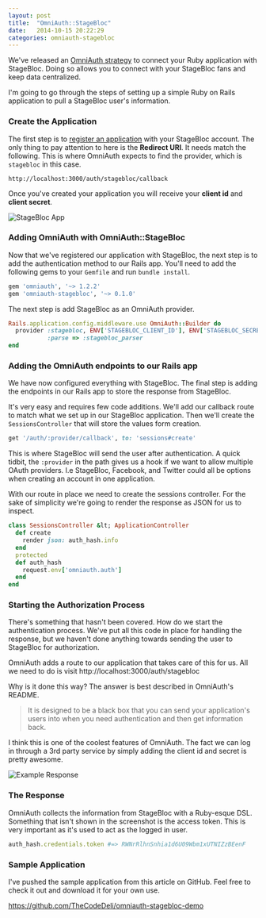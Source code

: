 ```yaml
---
layout: post
title:  "OmniAuth::StageBloc"
date:   2014-10-15 20:22:29
categories: omniauth-stagebloc
---
```


We've released an [OmniAuth strategy](https://github.com/TheCodeDeli/omniauth-stagebloc) to connect your
Ruby application with StageBloc. Doing so allows you to connect with your
StageBloc fans and keep data centralized.

I'm going to go through the steps of setting up a simple Ruby on Rails
application to pull a StageBloc user's information.

### Create the Application

The first step is to [register an
application](http://stagebloc.com/account/admin/management/developers/) with
your StageBloc account. The only thing to pay attention to here is the
<strong>Redirect URI</strong>. It needs match the following. This is where
OmniAuth expects to find the provider, which is `stagebloc` in this case.

```
http://localhost:3000/auth/stagebloc/callback
```

Once you've created your application you will receive your **client id** and
**client secret**.

![StageBloc App](http://cdn.stagebloc.com/production/photos/5123/original/20141016_014523_5123_678318.png)

### Adding OmniAuth with OmniAuth::StageBloc

Now that we've registered our application with StageBloc, the next step is to
add the authentication method to our Rails app. You'll need to add the
following gems to your `Gemfile` and run `bundle
install`.

```ruby
gem 'omniauth', '~> 1.2.2'
gem 'omniauth-stagebloc', '~> 0.1.0'
```

The next step is add StageBloc as an OmniAuth provider.

```ruby
Rails.application.config.middleware.use OmniAuth::Builder do
  provider :stagebloc, ENV['STAGEBLOC_CLIENT_ID'], ENV['STAGEBLOC_SECRET'],
           :parse => :stagebloc_parser
end
```

### Adding the OmniAuth endpoints to our Rails app

We have now configured everything with StageBloc. The final step is adding the
endpoints in our Rails app to store the response from StageBloc.

It's very easy and requires few code additions. We'll add our callback route to
match what we set up in our StageBloc application. Then we'll create the
`SessionsController` that will store the values form creation.

```ruby
get '/auth/:provider/callback', to: 'sessions#create'
```

This is where StageBloc will send the user after authentication. A quick
tidbit, the `:provider` in the path gives us a hook if we want to allow
multiple OAuth providers. I.e StageBloc, Facebook, and Twitter could all be
options when creating an account in one application.

With our route in place we need to create the sessions controller. For the sake
of simplicity we're going to render the response as JSON for us to inspect.

```ruby
class SessionsController &lt; ApplicationController
  def create
    render json: auth_hash.info
  end
  protected
  def auth_hash
    request.env['omniauth.auth']
  end
end
```

### Starting the Authorization Process

There's something that hasn't been covered. How do we start the authentication
process. We've put all this code in place for handling the response, but we
haven't done anything towards sending the user to StageBloc for authorization.

OmniAuth adds a route to our application that takes care of this for us. All we
need to do is visit http://localhost:3000/auth/stagebloc

Why is it done this way? The answer is best described in OmniAuth's README.

> It is designed to be a black box that you can send your application's users
> into when you need authentication and then get information back.

I think this is one of the coolest features of OmniAuth. The fact we can log in
through a 3rd party service by simply adding the client id and secret is pretty
awesome.

![Example Response](http://cdn.stagebloc.com/production/photos/5123/original/20141016_030929_5123_678321.png)

### The Response

OmniAuth collects the information from StageBloc with a Ruby-esque DSL.
Something that isn't shown in the screenshot is the access token. This is very
important as it's used to act as the logged in user.

```ruby
auth_hash.credentials.token #=> RWNrRlhnSnhia1d6U09Wbm1xUTNIZzBEenF
```

### Sample Application

I've pushed the sample application from this article on GitHub. Feel free to
check it out and download it for your own use.

https://github.com/TheCodeDeli/omniauth-stagebloc-demo
